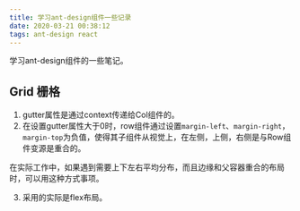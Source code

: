 ```yaml
---
title: 学习ant-design组件一些记录
date: 2020-03-21 00:38:12
tags: ant-design react
---
```


学习ant-design组件的一些笔记。

<!-- more -->

## Grid 栅格

  1. gutter属性是通过context传递给Col组件的。
  2. 在设置gutter属性大于0时，row组件通过设置`margin-left`、`margin-right`，`margin-top`为负值，使得其子组件从视觉上，在左侧，上侧，右侧是与Row组件变源是重合的。

  在实际工作中，如果遇到需要上下左右平均分布，而且边缘和父容器重合的布局时，可以用这种方式事项。
  
  3. 采用的实际是flex布局。